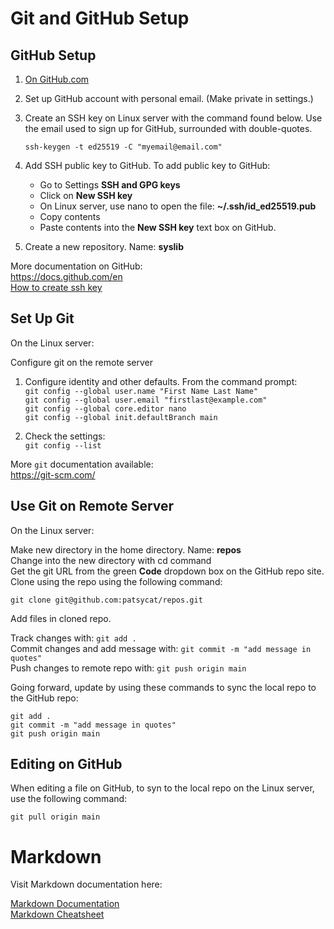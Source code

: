 # Git and GitHub Setup

## GitHub Setup
1. [On GitHub.com](https://github.com/)
2. Set up GitHub account with personal email. (Make private in settings.)
3. Create an SSH key on Linux server with the command found below. Use the email used to sign up for GitHub, surrounded with double-quotes.

    `ssh-keygen -t ed25519 -C "myemail@email.com"`

4. Add SSH public key to GitHub. To add public key to GitHub:
    - Go to Settings **SSH and GPG keys**
    - Click on **New SSH key**
    - On Linux server, use nano to open the file: **~/.ssh/id_ed25519.pub**
    - Copy contents
    - Paste contents into the **New SSH key** text box on GitHub.
5. Create a new repository. Name: **syslib**

More documentation on GitHub:  
https://docs.github.com/en  
[How to create ssh key](https://docs.github.com/en/authentication/connecting-to-github-with-ssh/generating-a-new-ssh-key-and-adding-it-to-the-ssh-agent)

## Set Up Git

On the Linux server:

Configure git on the remote server

1. Configure identity and other defaults. From the command prompt:  
`git config --global user.name "First Name Last Name"`  
`git config --global user.email "firstlast@example.com"`  
`git config --global core.editor nano`  
`git config --global init.defaultBranch main`

2. Check the settings:  
`git config --list`

More `git` documentation available:  
https://git-scm.com/

## Use Git on Remote Server

On the Linux server:  

Make new directory in the home directory. Name: **repos**  
Change into the new directory with cd command  
Get the git URL from the green **Code** dropdown box on the GitHub repo site.  
Clone using the repo using the following command:  

`git clone git@github.com:patsycat/repos.git`  

Add files in cloned repo.  

Track changes with: `git add .`  
Commit changes and add message with: `git commit -m "add message in quotes"`  
Push changes to remote repo with: `git push origin main`  

Going forward, update by using these commands to sync the local repo to the GitHub repo:  

`git add .`  
`git commit -m "add message in quotes"`  
`git push origin main`

## Editing on GitHub

When editing a file on GitHub, to syn to the local repo on the Linux server, use the following command:  

`git pull origin main`

# Markdown

Visit Markdown documentation here:  

[Markdown Documentation](https://docs.github.com/en/get-started/writing-on-github/getting-started-with-writing-and-formatting-on-github/basic-writing-and-formatting-syntax)  
[Markdown Cheatsheet](https://www.markdownguide.org/cheat-sheet/)
